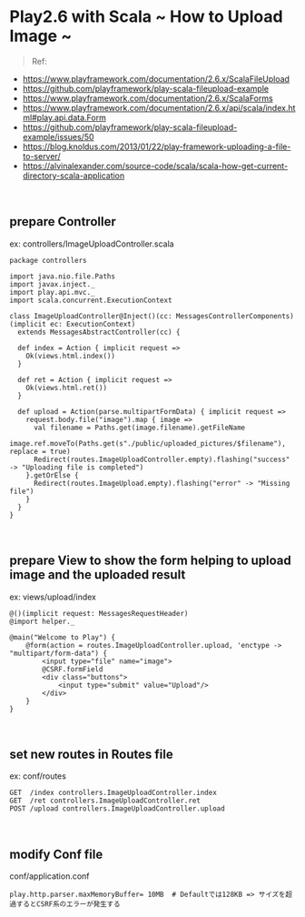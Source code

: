 # Play2.6 with Scala ~ How to Upload Image ~
> Ref:
- https://www.playframework.com/documentation/2.6.x/ScalaFileUpload
- https://github.com/playframework/play-scala-fileupload-example
- https://www.playframework.com/documentation/2.6.x/ScalaForms
- https://www.playframework.com/documentation/2.6.x/api/scala/index.html#play.api.data.Form
- https://github.com/playframework/play-scala-fileupload-example/issues/50
- https://blog.knoldus.com/2013/01/22/play-framework-uploading-a-file-to-server/
- https://alvinalexander.com/source-code/scala/scala-how-get-current-directory-scala-application
<br>

## prepare Controller
ex: controllers/ImageUploadController.scala
```
package controllers

import java.nio.file.Paths
import javax.inject._
import play.api.mvc._
import scala.concurrent.ExecutionContext

class ImageUploadController@Inject()(cc: MessagesControllerComponents)(implicit ec: ExecutionContext)
  extends MessagesAbstractController(cc) {

  def index = Action { implicit request =>
    Ok(views.html.index())
  }
  
  def ret = Action { implicit request =>
    Ok(views.html.ret())
  }

  def upload = Action(parse.multipartFormData) { implicit request =>
    request.body.file("image").map { image =>
      val filename = Paths.get(image.filename).getFileName
      image.ref.moveTo(Paths.get(s"./public/uploaded_pictures/$filename"), replace = true)
      Redirect(routes.ImageUploadController.empty).flashing("success" -> "Uploading file is completed")
    }.getOrElse {
      Redirect(routes.ImageUpload.empty).flashing("error" -> "Missing file")
    }
  }
}
```
<br>

## prepare View to show the form helping to upload image and the uploaded result 
ex: views/upload/index
```
@()(implicit request: MessagesRequestHeader)
@import helper._

@main("Welcome to Play") {
    @form(action = routes.ImageUploadController.upload, 'enctype -> "multipart/form-data") {
        <input type="file" name="image">
        @CSRF.formField
        <div class="buttons">
            <input type="submit" value="Upload"/>
        </div>
    }
}
```
<br>

## set new routes in Routes file
ex: conf/routes
```
GET  /index controllers.ImageUploadController.index
GET  /ret controllers.ImageUploadController.ret
POST /upload controllers.ImageUploadController.upload
```
<br>

## modify Conf file
conf/application.conf
```
play.http.parser.maxMemoryBuffer= 10MB  # Defaultでは128KB => サイズを超過するとCSRF系のエラーが発生する

```

